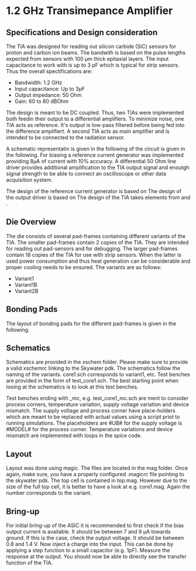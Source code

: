# 1.2 GHz Transimepance Amplifier 

## Specifications and Design consideration
The TIA was designed for reading out silicon carbide (SiC) sensors for proton and carbon ion beams. The bandwith is based on the pulse lengths expected from sensors with 100 µm thick epitaxial layers. The input capacitance to work with is up to 3 pF which is typical for strip sensors. 
Thus the overall spectifications are:
- Bandwidth: 1.2 GHz
- Input capacitance: Up to 3pF
- Output impedance: 50 Ohm 
- Gain: 60 to 80 dBOhm

The design is meant to be DC coupled. Thus, two TIAs were implemented both feedin their output to a differential amplifiers. To minimize noise, one TIA acts as reference. It's output is low-pass filtered before being fed into the difference amplifiert. A second TIA acts as main amplifier and is intended to be connected to the radiation sensor.

A schematic representatin is given in the following of the circuit is given in the following. For biasing a reference current generator was implemented providing 8µA of current with 10% accuracy. A differential 50 Ohm line driver provides additional amplification to the TIA output signal and enoutgh signal strength to be able to connect an oscilloscope or other data acquisition system.

The design of the reference current generator is based on 
The design of the output driver is based on 
The design of the TIA takes elements from  and . 

## Die Overview
The die consists of several pad-frames containing different variants of the TIA. The smaller pad-frames contain 2 copies of the TIA. They are intended for reading out pad-sensors and for debugging. The larger pad-frames contain 18 copies of the TIA for use with strip sensors. When the latter is used power consumption and thus heat generation can be considerable and proper cooling needs to be ensured. The variants are as follows:
- Variant1
- Variant1B
- Variant2B



## Bonding Pads
The layout of bonding pads for the different pad-frames is given in the following. 

## Schematics
Schematics are provided in the xschem folder. Please make sure to provide a valid xschemrc linking to the Skywater pdk. The schematics follow the naming of the variants. core1.sch corresponds to variant1, etc. Test benches are provided in the form of test_core1.sch. The best starting point when looing at the schematics is to look at this test benches. 

Test benches ending with _mc, e.g. test_core1_mc.sch are ment to consider process corners, temperature variation, supply voltage variation and device mismatch. The supply voltage and process corner have place-holders which are meant to be replaced with actual values using a script priot to running simulations. The placeholders are \#UB\# for the supply voltage is \#MODEL\# for the process corner. Temperature variations and device mismatch are implemented with loops in the spice code.

## Layout
Layout was done using magic. The files are located in the mag folder. Once again, make sure, you have a properly configured .magicrc file pointing to the skywater pdk. The top cell is contained in top.mag. However due to the size of the full top cell, it is better to have a look at e.g. core1.mag. Again the number corresponds to the variant.


## Bring-up
For initial bring-up of the ASIC it is recommended to first check if the bias output current is available. It should be between 7 and 9 µA towards ground. If this is the case, check the output voltage. It should be between 0.8 and 1.4 V. Now inject a charge into the input. This can be done by applying a step function to a small capacitor (e.g. 1pF). Measure the response at the output. You should now be able to directly see the transfer function of the TIA.